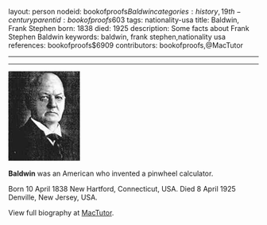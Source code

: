 layout: person
nodeid: bookofproofs$Baldwin
categories: history,19th-century
parentid: bookofproofs$603
tags: nationality-usa
title: Baldwin, Frank Stephen
born: 1838
died: 1925
description: Some facts about Frank Stephen Baldwin
keywords: baldwin, frank stephen,nationality usa
references: bookofproofs$6909
contributors: bookofproofs,@MacTutor

---


---

![Baldwin.jpg](https://github.com/bookofproofs/bookofproofs.github.io/blob/main/_sources/_assets/images/portraits/Baldwin.jpg?raw=true)

**Baldwin** was an American who invented a pinwheel calculator.

Born 10 April 1838 New Hartford, Connecticut, USA. Died 8 April 1925 Denville, New Jersey, USA.


View full biography at [MacTutor](https://mathshistory.st-andrews.ac.uk/Biographies/Baldwin/).